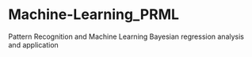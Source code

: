 # Machine-Learning_PRML
Pattern Recognition and Machine Learning
Bayesian regression analysis and application
